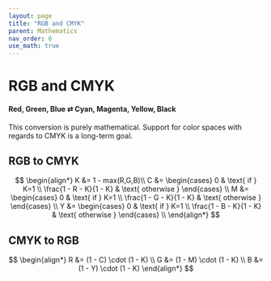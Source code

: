 ```yaml
---
layout: page
title: "RGB and CMYK"
parent: Mathematics
nav_order: 6
use_math: true
---
```


# RGB and CMYK
#### Red, Green, Blue $\rightleftarrows$ Cyan, Magenta, Yellow, Black

This conversion is purely mathematical. Support for color spaces with regards to CMYK is a long-term goal.

## RGB to CMYK

$$
\begin{align*}
K &= 1 - max(R,G,B)\\ 
C &=
\begin{cases}
0 & \text{ if } K=1 \\ 
\frac{1 - R - K}{1 - K} & \text{ otherwise } 
\end{cases}
\\ 
M &=
\begin{cases}
0 & \text{ if } K=1 \\ 
\frac{1 - G - K}{1 - K} & \text{ otherwise } 
\end{cases}
\\ 
Y &=
\begin{cases}
0 & \text{ if } K=1 \\ 
\frac{1 - B - K}{1 - K} & \text{ otherwise } 
\end{cases}
\\ 
\end{align*}
$$

## CMYK to RGB

$$
\begin{align*}
R &= (1 - C) \cdot (1 - K) \\
G &= (1 - M) \cdot (1 - K) \\
B &= (1 - Y) \cdot (1 - K)
\end{align*}
$$
